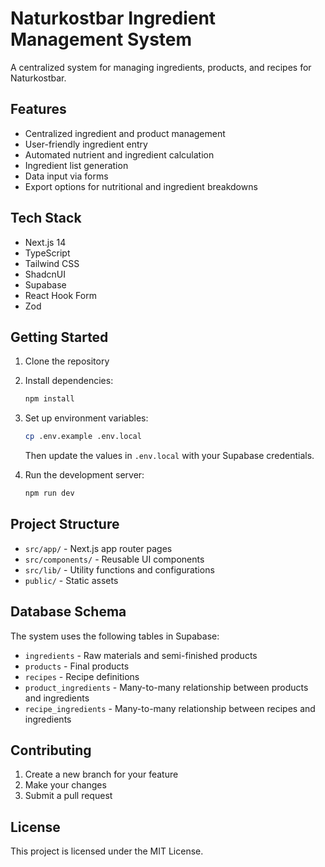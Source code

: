 # Naturkostbar Ingredient Management System

A centralized system for managing ingredients, products, and recipes for Naturkostbar.

## Features

- Centralized ingredient and product management
- User-friendly ingredient entry
- Automated nutrient and ingredient calculation
- Ingredient list generation
- Data input via forms
- Export options for nutritional and ingredient breakdowns

## Tech Stack

- Next.js 14
- TypeScript
- Tailwind CSS
- ShadcnUI
- Supabase
- React Hook Form
- Zod

## Getting Started

1. Clone the repository
2. Install dependencies:
   ```bash
   npm install
   ```
3. Set up environment variables:
   ```bash
   cp .env.example .env.local
   ```
   Then update the values in `.env.local` with your Supabase credentials.

4. Run the development server:
   ```bash
   npm run dev
   ```

## Project Structure

- `src/app/` - Next.js app router pages
- `src/components/` - Reusable UI components
- `src/lib/` - Utility functions and configurations
- `public/` - Static assets

## Database Schema

The system uses the following tables in Supabase:

- `ingredients` - Raw materials and semi-finished products
- `products` - Final products
- `recipes` - Recipe definitions
- `product_ingredients` - Many-to-many relationship between products and ingredients
- `recipe_ingredients` - Many-to-many relationship between recipes and ingredients

## Contributing

1. Create a new branch for your feature
2. Make your changes
3. Submit a pull request

## License

This project is licensed under the MIT License.
